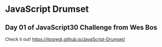 # JavaScript Drumset
## Day 01 of JavaScript30 Challenge from Wes Bos
Check it out! https://itsgregt.github.io/JavaScript-Drumset/
